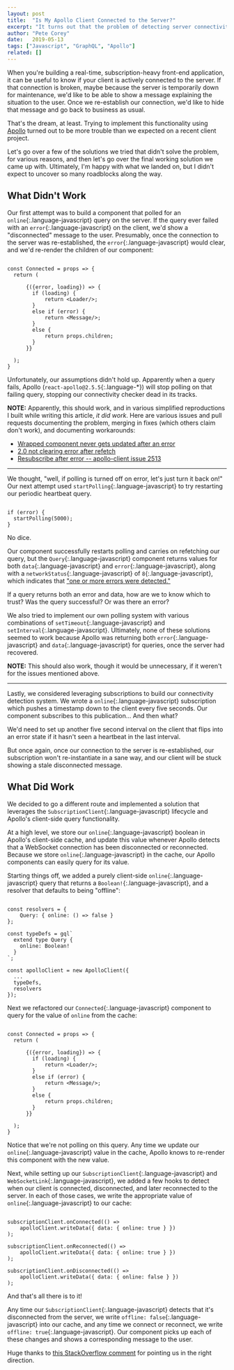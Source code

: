 ```yaml
---
layout: post
title:  "Is My Apollo Client Connected to the Server?"
excerpt: "It turns out that the problem of detecting server connectivity is more complicated than it first seems in the current state of Apollo."
author: "Pete Corey"
date:   2019-05-13
tags: ["Javascript", "GraphQL", "Apollo"]
related: []
---
```


When you're building a real-time, subscription-heavy front-end application, it can be useful to know if your client is actively connected to the server. If that connection is broken, maybe because the server is temporarily down for maintenance, we'd like to be able to show a message explaining the situation to the user. Once we re-establish our connection, we'd like to hide that message and go back to business as usual.

That's the dream, at least. Trying to implement this functionality using [Apollo](https://www.apollographql.com/) turned out to be more trouble than we expected on a recent client project.

Let's go over a few of the solutions we tried that didn't solve the problem, for various reasons, and then let's go over the final working solution we came up with. Ultimately, I'm happy with what we landed on, but I didn't expect to uncover so many roadblocks along the way.

## What Didn't Work

Our first attempt was to build a component that polled for an `online`{:.language-javascript} query on the server. If the query ever failed with an `error`{:.language-javascript} on the client, we'd show a "disconnected" message to the user. Presumably, once the connection to the server was re-established, the `error`{:.language-javascript} would clear, and we'd re-render the children of our component:

<pre class='language-javascript'><code class='language-javascript'>
const Connected = props => {
  return (
    <Query query={gql'{ online }'} pollInterval={5000}>
      {({error, loading}) => {
        if (loading) {
            return &lt;Loader/>;
        }
        else if (error) {
            return &lt;Message/>;
        }
        else {
            return props.children;
        }
      }}
    </Query>
  );
}
</code></pre>

Unfortunately, our assumptions didn't hold up. Apparently when a query fails, Apollo (`react-apollo@2.5.5`{:.language-*}) will stop polling on that failing query, stopping our connectivity checker dead in its tracks.

__NOTE:__ Apparently, this should work, and in various simplified reproductions I built while writing this article, _it did work_. Here are various issues and pull requests documenting the problem, merging in fixes (which others claim don't work), and documenting workarounds:

- [Wrapped component never gets updated after an error](https://github.com/apollographql/react-apollo/issues/1229)
- [2.0 not clearing error after refetch](https://github.com/apollographql/apollo-client/issues/2513)
- [Resubscribe after error -- apollo-client issue 2513](https://github.com/apollographql/react-apollo/pull/1531)

---- 

We thought, "well, if polling is turned off on error, let's just turn it back on!" Our next attempt used `startPolling`{:.language-javascript} to try restarting our periodic heartbeat query.

<pre class='language-javascript'><code class='language-javascript'>
if (error) {
  startPolling(5000);
}
</code></pre>

No dice.

Our component successfully restarts polling and carries on refetching our query, but the `Query`{:.language-javascript} component returns values for both `data`{:.language-javascript} and `error`{:.language-javascript}, along with a `networkStatus`{:.language-javascript} of `8`{:.language-javascript}, which indicates that ["one or more errors were detected."](https://www.apollographql.com/docs/react/api/react-apollo#graphql-query-data-networkStatus)

If a query returns both an error and data, how are we to know which to trust? Was the query successful? Or was there an error?

We also tried to implement our own polling system with various combinations of `setTimeout`{:.language-javascript} and `setInterval`{:.language-javascript}. Ultimately, none of these solutions seemed to work because Apollo was returning both `error`{:.language-javascript} and `data`{:.language-javascript} for queries, once the server had recovered.

__NOTE:__ This should also work, though it would be unnecessary, if it weren't for the issues mentioned above.

---- 

Lastly, we considered leveraging subscriptions to build our connectivity detection system. We wrote a `online`{:.language-javascript} subscription which pushes a timestamp down to the client every five seconds. Our component subscribes to this publication… And then what?

We'd need to set up another five second interval on the client that flips into an error state if it hasn't seen a heartbeat in the last interval.

But once again, once our connection to the server is re-established, our subscription won't re-instantiate in a sane way, and our client will be stuck showing a stale disconnected message.

## What Did Work

We decided to go a different route and implemented a solution that leverages the `SubscriptionClient`{:.language-javascript} lifecycle and Apollo's client-side query functionality.

At a high level, we store our `online`{:.language-javascript} boolean in Apollo's client-side cache, and update this value whenever Apollo detects that a WebSocket connection has been disconnected or reconnected. Because we store `online`{:.language-javascript} in the cache, our Apollo components can easily query for its value.

Starting things off, we added a purely client-side `online`{:.language-javascript} query that returns a `Boolean!`{:.language-javascript}, and a resolver that defaults to being "offline":

<pre class='language-javascript'><code class='language-javascript'>
const resolvers = {
    Query: { online: () => false }
};

const typeDefs = gql`
  extend type Query {
    online: Boolean!
  }
`;

const apolloClient = new ApolloClient({
  ...
  typeDefs,
  resolvers
});
</code></pre>

Next we refactored our `Connected`{:.language-javascript} component to query for the value of `online` from the cache:

<pre class='language-javascript'><code class='language-javascript'>
const Connected = props => {
  return (
    <Query query={gql'{ online @client }'}>
      {({error, loading}) => {
        if (loading) {
            return &lt;Loader/>;
        }
        else if (error) {
            return &lt;Message/>;
        }
        else {
            return props.children;
        }
      }}
    </Query>
  );
}
</code></pre>

Notice that we're not polling on this query. Any time we update our `online`{:.language-javascript} value in the cache, Apollo knows to re-render this component with the new value.

Next, while setting up our `SubscriptionClient`{:.language-javascript} and `WebSocketLink`{:.language-javascript}, we added a few hooks to detect when our client is connected, disconnected, and later reconnected to the server. In each of those cases, we write the appropriate value of `online`{:.language-javascript} to our cache:

<pre class='language-javascript'><code class='language-javascript'>
subscriptionClient.onConnected(() =>
    apolloClient.writeData({ data: { online: true } })
);

subscriptionClient.onReconnected(() =>
    apolloClient.writeData({ data: { online: true } })
);

subscriptionClient.onDisconnected(() =>
    apolloClient.writeData({ data: { online: false } })
);
</code></pre>

And that's all there is to it!

Any time our `SubscriptionClient`{:.language-javascript} detects that it's disconnected from the server, we write `offline: false`{:.language-javascript} into our cache, and any time we connect or reconnect, we write `offline: true`{:.language-javascript}. Our component picks up each of these changes and shows a corresponding message to the user.

Huge thanks to [this StackOverflow comment](https://stackoverflow.com/questions/50887793/check-for-internet-connectivity-using-websocketlink-from-apollo-link-ws/50893219#50893219) for pointing us in the right direction.
